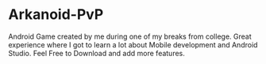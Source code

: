 # Arkanoid-PvP
Android Game created by me during one of my breaks from college. Great experience where I got to learn a lot about Mobile development and Android Studio. Feel Free to Download and add more features.
